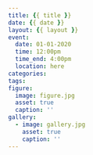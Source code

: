 ```yaml
---
title: {{ title }}
date: {{ date }}
layout: {{ layout }}
event:
  date: 01-01-2020
  time: 12:00pm
  time_end: 4:00pm
  location: here
categories:
tags:
figure:
  image: figure.jpg
  asset: true
  caption: ''
gallery:
  - image: gallery.jpg
    asset: true
    caption: ''
---
```


<!-- more -->
